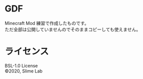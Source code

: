 # GDF
Minecraft Mod 練習で作成したものです。  
ただ全部は公開していませんのでそのままコピーしても使えません。

# ライセンス
BSL-1.0 License  
&#169;2020, Slime Lab
